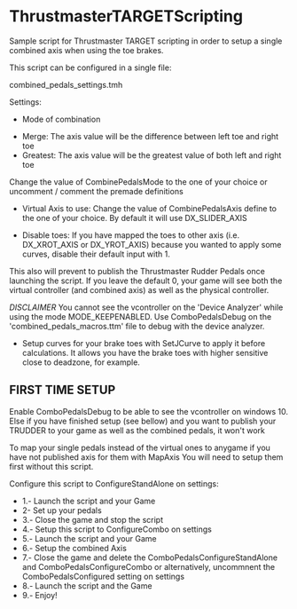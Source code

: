 # ThrustmasterTARGETScripting

Sample script for Thrustmaster TARGET scripting in order to setup a single combined axis when using the toe brakes.

This script can be configured in a single file:

combined_pedals_settings.tmh

Settings:
 * Mode of combination
  - Merge: The axis value will be the difference between left toe and right toe
  - Greatest: The axis value will be the greatest value of both left and right toe
  
  Change the value of CombinePedalsMode to the one of your choice or uncomment / comment the premade definitions
  
 * Virtual Axis to use: Change the value of CombinePedalsAxis define to the one of your choice. By default it will use DX_SLIDER_AXIS
 
 * Disable toes: If you have mapped the toes to other axis (i.e. DX_XROT_AXIS or DX_YROT_AXIS) because you wanted to apply some curves, disable their default input with 1.
 
 This also will prevent to publish the Thrustmaster Rudder Pedals once launching the script. If you leave the default 0, your game will see both the virtual controller (and combined axis) as well as the physical controller. 
 
 *DISCLAIMER* You cannot see the vcontroller on the 'Device Analyzer' while using the mode MODE_KEEPENABLED. Use ComboPedalsDebug on the 'combined_pedals_macros.ttm' file to debug with the device analyzer.
 * Setup curves for your brake toes with SetJCurve to apply it before calculations. It allows you have the brake toes with higher sensitive close to deadzone, for example.
  
## FIRST TIME SETUP
Enable ComboPedalsDebug to be able to see the vcontroller on windows 10.
Else if you have finished setup (see bellow) and you want to 
publish your TRUDDER to your game as well as the combined pedals, 
it won't work

To map your single pedals instead of the virtual ones to anygame
if you have not published axis for them with MapAxis
You will need to setup them first without this script.

Configure this script to ConfigureStandAlone on settings:
* 1.- Launch the script and your Game
* 2- Set up your pedals
* 3.- Close the game and stop the script
* 4.- Setup this script to ConfigureCombo on settings
* 5.- Launch the script and your Game
* 6.- Setup the combined Axis
* 7.- Close the game and delete the ComboPedalsConfigureStandAlone and ComboPedalsConfigureCombo or alternatively, uncommnent the ComboPedalsConfigured setting on settings
* 8.- Launch the script and the Game 
* 9.- Enjoy!
